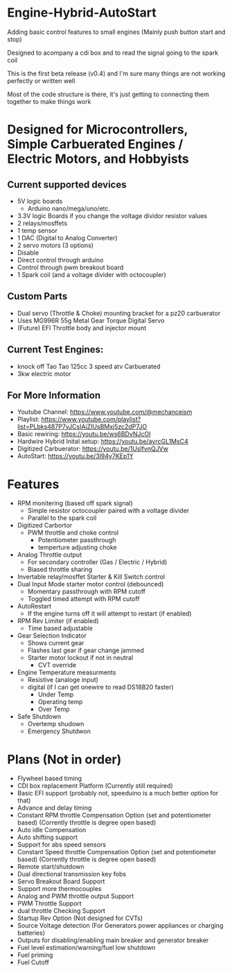 # Engine-Hybrid-AutoStart
Adding basic control features to small engines (Mainly push button start and stop)

Designed to acompany a cdi box and to read the signal going to the spark coil

This is the first beta release (v0.4) and I'm sure many things are not working perfectly or written well

Most of the code structure is there, it's just getting to connecting them together to make things work

# Designed for Microcontrollers, Simple Carbuerated Engines / Electric Motors, and Hobbyists
## Current supported devices
 - 5V logic boards
   - Arduino nano/mega/uno/etc.
 - 3.3V logic Boards if you change the voltage dividor resistor values
 - 2 relays/mosffets
 - 1 temp sensor
 - 1 DAC (Digital to Analog Converter)
 - 2 servo motors (3 options)
  - Disable
  - Direct control through arduino
  - Control through pwm breakout board
 - 1 Spark coil (and a voltage divider with octocoupler)

## Custom Parts
 - Dual servo (Throttle & Choke) mounting bracket for a pz20 carbuerator
 - Uses MG996R 55g Metal Gear Torque Digital Servo
 - (Future) EFI Throttle body and injector mount

## Current Test Engines: 
 - knock off Tao Tao 125cc 3 speed atv Carbuerated
 - 3kw electric motor

## For More Information
 - Youtube Channel: https://www.youtube.com/@mechanceism
 - Playlist: https://www.youtube.com/playlist?list=PLbks487P7yJCsIAiZIUsBMxj5zc2dP7JO
 - Basic rewiring: https://youtu.be/ws6BDvNJcOI
 - Hardwire Hybrid Inital setup: https://youtu.be/ayrcGL1MsC4
 - Digitized Carbuerator: https://youtu.be/1UslfvnQJVw
 - AutoStart: https://youtu.be/3l94y7KEp1Y

# Features
 - RPM monitering (based off spark signal)
   - Simple resistor octocoupler paired with a voltage divider
   - Parallel to the spark coil
 - Digitized Carbortor
   - PWM throttle and choke control
     - Potentiometer passthrough
     - temperture adjusting choke
 - Analog Throttle output
   -  For secondary controller (Gas / Electric / Hybrid)
   -  Biased throttle sharing 
 - Invertable relay/mosffet Starter & Kill Switch control
 - Dual Input Mode starter motor control (debounced)
   - Momentary passthrough with RPM cutoff
   - Toggled timed attempt with RPM cutoff
 - AutoRestart
   - If the engine turns off it will attempt to restart (if enabled)
 - RPM Rev Limiter (if enabled)
   - Time based adjustable
 - Gear Selection Indicator
   - Shows current gear
   - Flashes last gear if gear change jammed
   - Starter motor lockout if not in neutral
     - CVT override
 - Engine Temperature measurments
   - Resistive (analoge input)
   - digital (if I can get onewire to read DS18B20 faster)
     - Under Temp
     - Operating temp
     - Over Temp
 - Safe Shutdown
   - Overtemp shudown
   - Emergency Shutdwon

# Plans (Not in order)
 - Flywheel based timing
 - CDI box replacement Platform (Currently still required)
 - Basic EFI support (probably not, speeduino is a much better option for that)
 - Advance and delay timing
 - Constant RPM throttle Compensation Option (set and potentiometer based) (Corrently throttle is degree open based)
 - Auto idle Compensation
 - Auto shifting support
 - Support for abs speed sensors
 - Constant Speed throttle Compensation Option (set and potentiometer based) (Corrently throttle is degree open based)
 - Remote start/shutdown
  - Dual directional transmission key fobs
 - Servo Breakout Board Support
 - Support more thermocouples
 - Analog and PWM throttle output Support
 - PWM Throttle Support
 - dual throttle Checking Support
 - Startup Rev Option (Not designed for CVTs)
 - Source Voltage detection (For Generators power appliances or charging batteries)
  - Outputs for disabling/enabling main breaker and generator breaker
 - Fuel level estimation/warning/fuel low shutdown
 - Fuel priming
 - Fuel Cutoff
